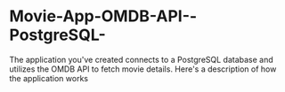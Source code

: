 # Movie-App-OMDB-API--PostgreSQL-
The application you've created connects to a PostgreSQL database and utilizes the OMDB API to fetch movie details. Here's a description of how the application works
